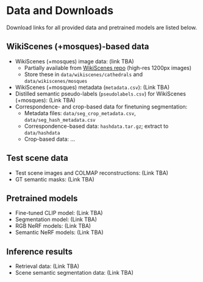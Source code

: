 # Data and Downloads

Download links for all provided data and pretrained models are listed below.

## WikiScenes (+mosques)-based data

* WikiScenes (+mosques) image data: (link TBA)
  * Partially available from [WikiScenes repo](https://github.com/tgxs002/wikiscenes/tree/main) (high-res 1200px images)
  * Store these in `data/wikiscenes/cathedrals` and `data/wikiscenes/mosques`
* WikiScenes (+mosques) metadata (`metadata.csv`): (Link TBA)
* Distilled semantic pseudo-labels (`pseudolabels.csv`) for WikiScenes (+mosques): (Link TBA)
* Correspondence- and crop-based data for finetuning segmentation:
  * Metadata files: `data/seg_crop_metadata.csv`, `data/seg_hash_metadata.csv`
  * Correspondence-based data: `hashdata.tar.gz`; extract to `data/hashdata`
  * Crop-based data: ...

## Test scene data

* Test scene images and COLMAP reconstructions: (Link TBA)
* GT semantic masks: (Link TBA)

## Pretrained models

* Fine-tuned CLIP model: (Link TBA)
* Segmentation model: (Link TBA)
* RGB NeRF models: (Link TBA)
* Semantic NeRF models: (Link TBA)

## Inference results

* Retrieval data: (Link TBA)
* Scene semantic segmentation data: (Link TBA)